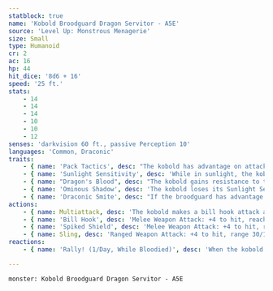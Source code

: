 ```yaml
---
statblock: true
name: 'Kobold Broodguard Dragon Servitor - A5E'
source: 'Level Up: Monstrous Menagerie'
size: Small
type: Humanoid
cr: 2
ac: 16
hp: 44
hit_dice: '8d6 + 16'
speed: '25 ft.'
stats:
    - 14
    - 14
    - 14
    - 10
    - 10
    - 12
senses: 'darkvision 60 ft., passive Perception 10'
languages: 'Common, Draconic'
traits:
    - { name: 'Pack Tactics', desc: "The kobold has advantage on attack rolls against a creature if at least one of the kobold's allies is within 5 feet of the creature and not incapacitated." }
    - { name: 'Sunlight Sensitivity', desc: 'While in sunlight, the kobold has disadvantage on attack rolls, as well as on Perception checks that rely on sight.' }
    - { name: "Dragon's Blood", desc: "The kobold gains resistance to the damage type of its master's breath weapon." }
    - { name: 'Ominous Shadow', desc: 'The kobold loses its Sunlight Sensitivity trait while within 60 feet of its master.' }
    - { name: 'Draconic Smite', desc: "If the broodguard has advantage on a melee weapon attack, the attack deals an extra 1d4 damage. This bonus damage is the same type as its master's breath weapon." }
actions:
    - { name: Multiattack, desc: 'The kobold makes a bill hook attack and a spiked shield attack.' }
    - { name: 'Bill Hook', desc: 'Melee Weapon Attack: +4 to hit, reach 10 ft., one target. Hit: 5 (1d6 + 2) slashing damage, and if the target is a Medium or smaller creature, it makes a DC 12 Strength saving throw, falling prone on a failure.' }
    - { name: 'Spiked Shield', desc: 'Melee Weapon Attack: +4 to hit, reach 5 ft., one target. Hit: 5 (1d6 + 2) piercing damage.' }
    - { name: Sling, desc: 'Ranged Weapon Attack: +4 to hit, range 30/120 ft., one target. Hit: 4 (1d4 + 2) bludgeoning damage.' }
reactions:
    - { name: 'Rally! (1/Day, While Bloodied)', desc: 'When the kobold takes damage, it shouts a rallying cry. All kobolds within 30 feet that can hear it gain immunity to the frightened condition for 1 minute, and their next attack roll made before this effect ends deals an extra 1d4 damage.' }

---
```

```statblock
monster: Kobold Broodguard Dragon Servitor - A5E
```
